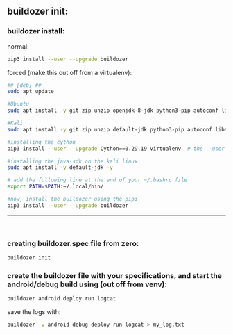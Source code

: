 ## buildozer init:

### buildozer install:


normal:
```sh
pip3 install --user --upgrade buildozer
```

forced (make this out off from a virtualenv):
```sh
## [deb] ##
sudo apt update

#Ubuntu
sudo apt install -y git zip unzip openjdk-8-jdk python3-pip autoconf libtool pkg-config zlib1g-dev libncurses5-dev libncursesw5-dev libtinfo5 cmake libffi-dev libssl-dev build-essential libstdc++6 aidl 

#Kali
sudo apt install -y git zip unzip default-jdk python3-pip autoconf libtool pkg-config zlib1g-dev libncurses5-dev libncursesw5-dev libtinfo5 cmake libffi-dev libssl-dev build-essential libstdc++6 aidl 

#installing the cython
pip3 install --user --upgrade Cython==0.29.19 virtualenv  # the --user should be removed if you do this in a venv

#installing the java-sdk on the kali linux
sudo apt install -y default-jdk -y

# add the following line at the end of your ~/.bashrc file
export PATH=$PATH:~/.local/bin/

#now, install the buildozer using the pip3
pip3 install --user --upgrade buildozer
```
<hr>
<br>

### creating buildozer.spec file from zero:
```sh
buildozer init
```

### create the buildozer file with your specifications, and start the android/debug build using (out off from venv):
```sh
buildozer android deploy run logcat
```
save the logs with:
```sh
buildozer -v android debug deploy run logcat > my_log.txt
```

